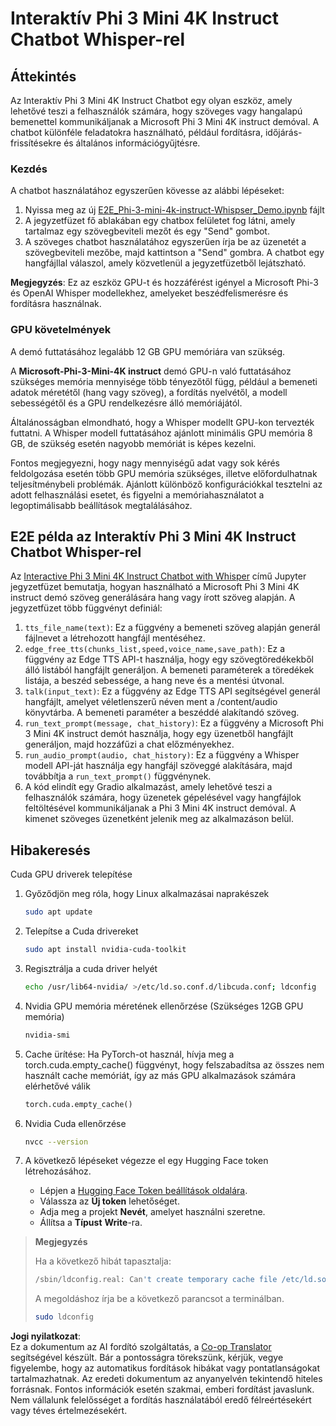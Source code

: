 <!--
CO_OP_TRANSLATOR_METADATA:
{
  "original_hash": "006e8cf75211d3297f24e1b22e38955f",
  "translation_date": "2025-07-17T02:21:55+00:00",
  "source_file": "md/02.Application/01.TextAndChat/Phi3/E2E_Phi-3-mini_with_whisper.md",
  "language_code": "hu"
}
-->
# Interaktív Phi 3 Mini 4K Instruct Chatbot Whisper-rel

## Áttekintés

Az Interaktív Phi 3 Mini 4K Instruct Chatbot egy olyan eszköz, amely lehetővé teszi a felhasználók számára, hogy szöveges vagy hangalapú bemenettel kommunikáljanak a Microsoft Phi 3 Mini 4K instruct demóval. A chatbot különféle feladatokra használható, például fordításra, időjárás-frissítésekre és általános információgyűjtésre.

### Kezdés

A chatbot használatához egyszerűen kövesse az alábbi lépéseket:

1. Nyissa meg az új [E2E_Phi-3-mini-4k-instruct-Whispser_Demo.ipynb](https://github.com/microsoft/Phi-3CookBook/blob/main/code/06.E2E/E2E_Phi-3-mini-4k-instruct-Whispser_Demo.ipynb) fájlt
2. A jegyzetfüzet fő ablakában egy chatbox felületet fog látni, amely tartalmaz egy szövegbeviteli mezőt és egy "Send" gombot.
3. A szöveges chatbot használatához egyszerűen írja be az üzenetét a szövegbeviteli mezőbe, majd kattintson a "Send" gombra. A chatbot egy hangfájllal válaszol, amely közvetlenül a jegyzetfüzetből lejátszható.

**Megjegyzés**: Ez az eszköz GPU-t és hozzáférést igényel a Microsoft Phi-3 és OpenAI Whisper modellekhez, amelyeket beszédfelismerésre és fordításra használnak.

### GPU követelmények

A demó futtatásához legalább 12 GB GPU memóriára van szükség.

A **Microsoft-Phi-3-Mini-4K instruct** demó GPU-n való futtatásához szükséges memória mennyisége több tényezőtől függ, például a bemeneti adatok méretétől (hang vagy szöveg), a fordítás nyelvétől, a modell sebességétől és a GPU rendelkezésre álló memóriájától.

Általánosságban elmondható, hogy a Whisper modellt GPU-kon tervezték futtatni. A Whisper modell futtatásához ajánlott minimális GPU memória 8 GB, de szükség esetén nagyobb memóriát is képes kezelni.

Fontos megjegyezni, hogy nagy mennyiségű adat vagy sok kérés feldolgozása esetén több GPU memória szükséges, illetve előfordulhatnak teljesítménybeli problémák. Ajánlott különböző konfigurációkkal tesztelni az adott felhasználási esetet, és figyelni a memóriahasználatot a legoptimálisabb beállítások megtalálásához.

## E2E példa az Interaktív Phi 3 Mini 4K Instruct Chatbot Whisper-rel

Az [Interactive Phi 3 Mini 4K Instruct Chatbot with Whisper](https://github.com/microsoft/Phi-3CookBook/blob/main/code/06.E2E/E2E_Phi-3-mini-4k-instruct-Whispser_Demo.ipynb) című Jupyter jegyzetfüzet bemutatja, hogyan használható a Microsoft Phi 3 Mini 4K instruct demó szöveg generálására hang vagy írott szöveg alapján. A jegyzetfüzet több függvényt definiál:

1. `tts_file_name(text)`: Ez a függvény a bemeneti szöveg alapján generál fájlnevet a létrehozott hangfájl mentéséhez.
1. `edge_free_tts(chunks_list,speed,voice_name,save_path)`: Ez a függvény az Edge TTS API-t használja, hogy egy szövegtöredékekből álló listából hangfájlt generáljon. A bemeneti paraméterek a töredékek listája, a beszéd sebessége, a hang neve és a mentési útvonal.
1. `talk(input_text)`: Ez a függvény az Edge TTS API segítségével generál hangfájlt, amelyet véletlenszerű néven ment a /content/audio könyvtárba. A bemeneti paraméter a beszéddé alakítandó szöveg.
1. `run_text_prompt(message, chat_history)`: Ez a függvény a Microsoft Phi 3 Mini 4K instruct demót használja, hogy egy üzenetből hangfájlt generáljon, majd hozzáfűzi a chat előzményekhez.
1. `run_audio_prompt(audio, chat_history)`: Ez a függvény a Whisper modell API-ját használja egy hangfájl szöveggé alakítására, majd továbbítja a `run_text_prompt()` függvénynek.
1. A kód elindít egy Gradio alkalmazást, amely lehetővé teszi a felhasználók számára, hogy üzenetek gépelésével vagy hangfájlok feltöltésével kommunikáljanak a Phi 3 Mini 4K instruct demóval. A kimenet szöveges üzenetként jelenik meg az alkalmazáson belül.

## Hibakeresés

Cuda GPU driverek telepítése

1. Győződjön meg róla, hogy Linux alkalmazásai naprakészek

    ```bash
    sudo apt update
    ```

1. Telepítse a Cuda drivereket

    ```bash
    sudo apt install nvidia-cuda-toolkit
    ```

1. Regisztrálja a cuda driver helyét

    ```bash
    echo /usr/lib64-nvidia/ >/etc/ld.so.conf.d/libcuda.conf; ldconfig
    ```

1. Nvidia GPU memória méretének ellenőrzése (Szükséges 12GB GPU memória)

    ```bash
    nvidia-smi
    ```

1. Cache ürítése: Ha PyTorch-ot használ, hívja meg a torch.cuda.empty_cache() függvényt, hogy felszabadítsa az összes nem használt cache memóriát, így az más GPU alkalmazások számára elérhetővé válik

    ```python
    torch.cuda.empty_cache() 
    ```

1. Nvidia Cuda ellenőrzése

    ```bash
    nvcc --version
    ```

1. A következő lépéseket végezze el egy Hugging Face token létrehozásához.

    - Lépjen a [Hugging Face Token beállítások oldalára](https://huggingface.co/settings/tokens?WT.mc_id=aiml-137032-kinfeylo).
    - Válassza az **Új token** lehetőséget.
    - Adja meg a projekt **Nevét**, amelyet használni szeretne.
    - Állítsa a **Típust** **Write**-ra.

> **Megjegyzés**
>
> Ha a következő hibát tapasztalja:
>
> ```bash
> /sbin/ldconfig.real: Can't create temporary cache file /etc/ld.so.cache~: Permission denied 
> ```
>
> A megoldáshoz írja be a következő parancsot a terminálban.
>
> ```bash
> sudo ldconfig
> ```

**Jogi nyilatkozat**:  
Ez a dokumentum az AI fordító szolgáltatás, a [Co-op Translator](https://github.com/Azure/co-op-translator) segítségével készült. Bár a pontosságra törekszünk, kérjük, vegye figyelembe, hogy az automatikus fordítások hibákat vagy pontatlanságokat tartalmazhatnak. Az eredeti dokumentum az anyanyelvén tekintendő hiteles forrásnak. Fontos információk esetén szakmai, emberi fordítást javaslunk. Nem vállalunk felelősséget a fordítás használatából eredő félreértésekért vagy téves értelmezésekért.